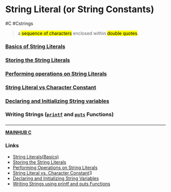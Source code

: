 # String Literal (or String Constants)
#C #Cstrings

> a<mark class="hltr-blue"> sequence of characters</mark> enclosed within <mark class="hltr-blue">double quotes</mark>.

### [Basics of String Literals](CSTRINGbasic.md)
### [Storing the String Literals](CSTRINGstoringstring.md)
### [Performing operations on String Literals](CSTRINGoperationstring.md)
### [String Literal vs Character Constant](CSTRINGstringvschar.md)
### [Declaring and Initializing String variables](CSTRINGdeclaring&initializingVAR.md)

### Writing Strings ([`printf`](Cprintf) and [`puts`](Cputs) Functions)


### 
---
**[MAINHUB C](C.md)**
### Links
- [String Literals(Basics)](https://www.youtube.com/watch?v=IlqiTmcK1Eg&list=PLBlnK6fEyqRhX6r2uhhlubuF5QextdCSM&index=128)
- [Storing the String Literals](https://www.youtube.com/watch?v=zNCgj3mfixw&list=PLBlnK6fEyqRhX6r2uhhlubuF5QextdCSM&index=130)
- [Performing Operations on String Literals](https://www.youtube.com/watch?v=hiO_j137K48&list=PLBlnK6fEyqRhX6r2uhhlubuF5QextdCSM&index=130)
- [String Literal vs. Character Constant](https://www.youtube.com/watch?v=GJ9w9eYPq5E&list=PLBlnK6fEyqRhX6r2uhhlubuF5QextdCSM&index=131)3
- [Declaring and Initializing String Variables](https://www.youtube.com/watch?v=cnfRyvo41Bs&list=PLBlnK6fEyqRhX6r2uhhlubuF5QextdCSM&index=132)
- [Writing Strings using printf and puts Functions](https://www.youtube.com/watch?v=wW7u_WrkY6Q&list=PLBlnK6fEyqRhX6r2uhhlubuF5QextdCSM&index=133)